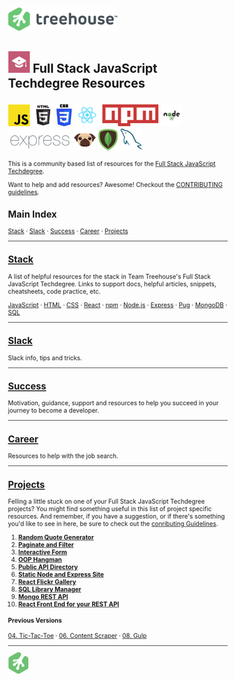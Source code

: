 # ![Treehouse Logo](repo-imgs/treehouse_and_logo.png "Team Treehouse")

# ![Full Stack JavaScript Techdegree](repo-imgs/fsjs.png "FSJS") Full Stack JavaScript Techdegree Resources

## ![JavaScript](repo-imgs/js.png "JavaScript") ![HTML](repo-imgs/html.png "HTML") ![CSS](repo-imgs/css.png "CSS") ![React](repo-imgs/react.png "React") ![npm](repo-imgs/npm.png "npm") ![Node](repo-imgs/node.png "Node") ![Express](repo-imgs/express.png "Express") ![Pug](repo-imgs/pug.png "Pug") ![Mongo](repo-imgs/mongo.png "Mongo") ![SQL](repo-imgs/sql.png "SQL")

This is a community based list of resources for the [Full Stack JavaScript Techdegree](https://www.teamtreehouse.com).

Want to help and add resources? Awesome! Checkout the [CONTRIBUTING guidelines](CONTRIBUTING.md).

## Main Index

[Stack](lists/stack.md) ·
[Slack](lists/slack.md) ·
[Success](lists/success.md) ·
[Career](lists/career.md) ·
[Projects](lists/projects.md)

-------

## [Stack](lists/stack.md)

A list of helpful resources for the stack in Team Treehouse's Full Stack JavaScript Techdegree.  Links to support docs, helpful articles, snippets, cheatsheets, code practice, etc.

[JavaScript](lists/stack.md/#javascript) ·
[HTML](lists/stack.md/#html) ·
[CSS](lists/stack.md/#css) ·
[React](lists/stack.md/#react) ·
[npm](lists/stack.md/#npm) ·
[Node.js](lists/stack.md/#node.js) ·
[Express](lists/stack.md/#express) ·
[Pug](lists/stack.md/#pug) ·
[MongoDB](lists/stack.md/#mongodb) ·
[SQL](lists/stack.md/#sql)

-------

## [Slack](lists/slack.md)

Slack info, tips and tricks.

-------

## [Success](lists/success.md)

Motivation, guidance, support and resources to help you succeed in your journey to become a developer.

-------

## [Career](lists/career.md)

Resources to help with the job search.

-------

## [Projects](lists/projects.md)

Felling a little stuck on one of your Full Stack JavaScript Techdegree projects?  You might find something useful in this list of project specific resources.  And remember, if you have a suggestion, or if there's something you'd like to see in here, be sure to check out the [conributing Guidelines](CONTRIBUTING.md).

1. **[Random Quote Generator](lists/projects/#1-random-quote-generator)**
2. **[Paginate and Filter](lists/projects/#2-paginate-and-filter)**
3. **[Interactive Form](lists/projects/#3-interactive-form)**
4. **[OOP Hangman](lists/projects/#4-oop-hangman)**
5. **[Public API Directory](lists/projects/#5-public-api-directory)**
6. **[Static Node and Express Site](lists/projects/#6-static-node-and-express-site)**
7. **[React Flickr Gallery](lists/projects/#7-react-flickr-gallery)**
8. **[SQL Library Manager](lists/projects/#8-sql-library-manager)**
9. **[Mongo REST API](lists/projects/#9-mongo-rest-api)**
10. **[React Front End for your REST API](lists/projects/#10-react-front-end-for-your-rest-api)**

#### Previous Versions
[04. Tic-Tac-Toe](lists/projects/#04-tic-tac-toe) ·
[06. Content Scraper](lists/projects/#06-content-scraper) ·
[08. Gulp](lists/projects/#08-gulp)

-------

![Treehouse Logo](repo-imgs/frogprint.png "Team Treehouse")